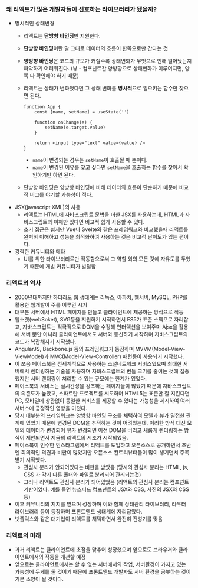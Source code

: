 ### 왜 리액트가 많은 개발자들이 선호하는 라이브러리가 됐을까?

- 명시적인 상태변경
    - 리액트는 **단방향 바인딩**만 지원한다.
    - **단방향 바인딩**이란 말 그대로 데이터의 흐름이 한쪽으로만 간다는 것
    - **양방향 바인딩**은 코드의 규모가 커질수록 상태변화가 무엇으로 인해 일어났는지 파악하기 어려워진다. (뷰 - 컴포넌트간 양방향으로 상태변화가 이루어지면, 양쪽 다 확인해야 하기 때문)
    - 리액트는 상태가 변화했다면 그 상태 변화를 **명시적**으로 일으키는 함수만 찾으면 된다.
        
        ```tsx
        function App {
        	const [name, setName] = useState('')
        	
        	function onChange(e) {
        		setName(e.target.value)
        	}
        	
        	return <input type="text" value={value} />
        }
        ```
        
        - `name`이 변경되는 경우는 `setName`이 호출될 때 뿐이다.
        - `name`이 변경된 이유를 찾고 싶다면 `setName`을 호출하는 함수를 찾아서 확인하기만 하면 된다.
    - 단방향 바인딩은 양방향 바인딩에 비해 데이터의 흐름이 단순하기 때문에 비교적 버그를 야기할 가능성이 적다.
- JSX(javascript XML)의 사용
    - 리액트는 HTML에 자바스크립트 문법을 더한 JSX를 사용하는데, HTML과 자바스크립트의 이해만 있다면 비교적 쉽게 사용할 수 있다.
    - 초기 접근은 쉽지만 Vue나 Svelte와 같은 프레임워크와 비교했을때 리액트를 완벽히 이해하고 성능을 최적화하여 사용하는 것은 비교적 난이도가 있는 편이다.
- 강력한 커뮤니티와 메타
    - UI를 위한 라이브러리로만 작동함으로써 그 역할 외의 모든 것에 자유도를 두었기 때문에 개발 커뮤니티가 발달함

### 리액트의 역사

- 2000년대까지만 하더라도 웹 생태계는 리눅스, 아파치, 웹서버, MySQL, PHP를 활용한 웹개발이 주를 이루던 시기
- 대부분 서버에서 HTML 페이지를 만들고 클라이언트에 제공하는 방식으로 작동
- 웹소켓(webSoket), SVG등을 지원하기 시작하면서 ES5가 표준 스펙으로 자리잡고, 자바스크립트는 적극적으로 DOM을 수정해 인터렉션을 보여주며 Ajsx을 활용해 서버 뿐만 아니라 클라이언트에서도 서버와 통신하기 시작하며 자바스크립트의 코드가 복잡해지기 시작했다.
- AngularJS, Backbone.js 등의 프레임워크가 등장하며 MVVM(Model-View-ViewModel)과 MVC(Model-View-Controller) 패턴등이 사용되기 시작했다.
- 이 쯔음 페이스북은 전세계적으로 사용하는 소셜네트워크 서비스였으며 최대한 서버에서 렌더링하는 기술을 사용하며 자바스크립트의 번들 크기를 줄이는 것에 집중했지만 서버 렌더링이 처리할 수 있는 규모에는 한계가 있었다.
- 페이스북의 서비스는 실시간성을 강조하는 페이지들이 많았기 때문에 자바스크립트의 의존도가 높았고, 스파르탄 프로젝트를 시도하며 HTML5는 표준만 잘 지킨다면 PC, 모바일에 상관없이 동일한 서비스를 제공할 수 있다는 가능성을 제시하여 여러 서버스에 긍정적인 영향을 미쳤다.
- 당시 대부분의 프레임워크는 양방향 바인딩 구조를 채택하여 모델과 뷰가 밀접한 관계에 있었기 때문에 변경된 DOM을 추적하는 것이 어려웠는데, 이러한 방식 대신 모델의 데이터가 변경되어 뷰가 변경되면 이전 DOM을 버리고 새롭게 렌더링하는 방식이 제안되면서 지금의 리액트의 시초가 시작되었음.
- 페이스북이 인수한 인스타그램에서 리액트를 도입하고 오픈소스로 공개하면서 초반엔 회의적인 의견과 비판이 많았지만 오픈소스 컨트리뷰터들이 많이 생기면서 주목받기 시작했다.
    - 관심사 분리가 안되어있다는 비판을 받았음 (당시의 관심사 분리는 HTML, js, CSS 가 각기 다른 폴더와 파일로 분리되어 관리되는것)
    - 그러나 리액트도 관심사 분리가 되어있었음 (리액트의 관심사 분리는 컴포넌트 기반이었다. 예를 들면 뉴스피드 컴포넌트의 JSX와 CSS, 사진의 JSX와 CSS 등)
- 이후 커뮤니티의 지지를 받으며 성장하며 이와 함께 상태관리 라이브러리, 라우터 라이브러리 등이 등장하며 프론트엔드 생태계에 자리잡았다.
- 넷플릭스와 같은 대기업이 리액트를 채택하면서 완전히 전성기를 맞음

### 리액트의 미래

- 과거 리액트는 클라이언트에 초점을 맞추어 성장했으며 앞으로도 브라우저와 클라이언트에서의 작동을 개선할 예정
- 앞으로는 클라이언트에서는 할 수 없는 서버에서의 작업, 서버환경이 가지고 있는 가능성에 무게를 둘 것이기 때문에 프론트엔드 개발자도 서버 환경을 공부하는 것이 기본 소양이 될 것이다.
